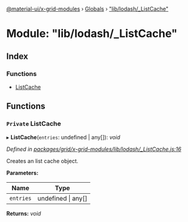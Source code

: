 [@material-ui/x-grid-modules](../README.md) › [Globals](../globals.md) › ["lib/lodash/\_ListCache"](_lib_lodash__listcache_.md)

# Module: "lib/lodash/\_ListCache"

## Index

### Functions

- [ListCache](_lib_lodash__listcache_.md#private-listcache)

## Functions

### `Private` ListCache

▸ **ListCache**(`entries`: undefined | any[]): _void_

_Defined in [packages/grid/x-grid-modules/lib/lodash/\_ListCache.js:16](https://github.com/mui-org/material-ui-x/blob/a679779/packages/grid/x-grid-modules/lib/lodash/_ListCache.js#L16)_

Creates an list cache object.

**Parameters:**

| Name      | Type                   |
| --------- | ---------------------- |
| `entries` | undefined &#124; any[] |

**Returns:** _void_
